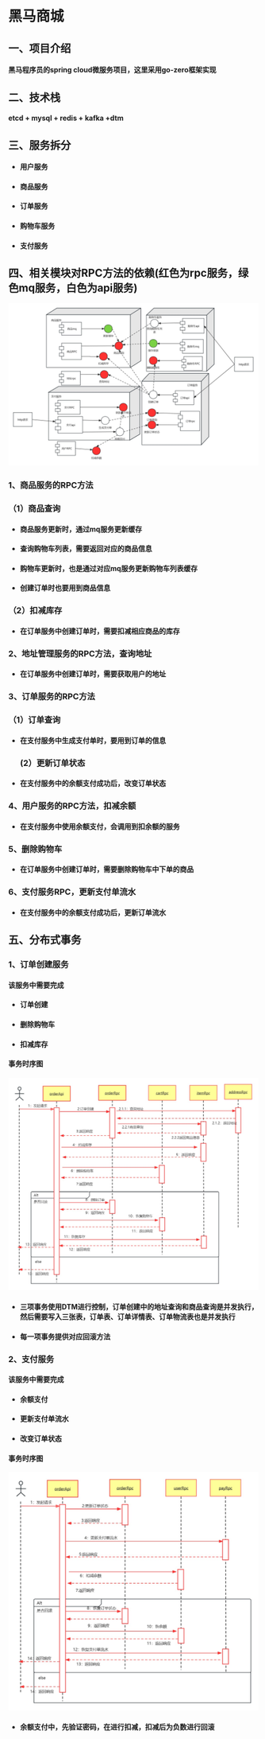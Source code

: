 # 黑马商城

## 一、项目介绍

#### 黑马程序员的spring cloud微服务项目，这里采用go-zero框架实现

## 二、技术栈

#### etcd + mysql + redis + kafka +dtm

## 三、服务拆分

- #### 用户服务

- #### 商品服务

- #### 订单服务

- #### 购物车服务

- #### 支付服务

## 四、相关模块对RPC方法的依赖(红色为rpc服务，绿色mq服务，白色为api服务)

![](./img/项目构件图.jpg)

### 1、商品服务的RPC方法

### （1）商品查询

- #### 商品服务更新时，通过mq服务更新缓存

- #### 查询购物车列表，需要返回对应的商品信息

- #### 购物车更新时，也是通过对应mq服务更新购物车列表缓存

- #### 创建订单时也要用到商品信息

### （2）扣减库存

- #### 在订单服务中创建订单时，需要扣减相应商品的库存

### 2、地址管理服务的RPC方法，查询地址

- #### 在订单服务中创建订单时，需要获取用户的地址

### 3、订单服务的RPC方法

### （1）订单查询

- #### 在支付服务中生成支付单时，要用到订单的信息

  ### (2）更新订单状态

- #### 在支付服务中的余额支付成功后，改变订单状态

### 4、用户服务的RPC方法，扣减余额

- #### 在支付服务中使用余额支付，会调用到扣余额的服务

### 5、删除购物车

- #### 在订单服务中创建订单时，需要删除购物车中下单的商品

### 6、支付服务RPC，更新支付单流水

- #### 在支付服务中的余额支付成功后，更新订单流水

## 五、分布式事务

### 1、订单创建服务

#### 该服务中需要完成

- #### 订单创建

- #### 删除购物车

- #### 扣减库存

#### 事务时序图

![](./img/订单创建_时序图.jpg)

- #### 三项事务使用DTM进行控制，订单创建中的地址查询和商品查询是并发执行，然后需要写入三张表，订单表、订单详情表、订单物流表也是并发执行

- #### 每一项事务提供对应回滚方法

### 2、支付服务

#### 该服务中需要完成

- #### 余额支付

- #### 更新支付单流水

- #### 改变订单状态

#### 事务时序图

![](./img/支付服务时序图.jpg)

- #### 余额支付中，先验证密码，在进行扣减，扣减后为负数进行回滚